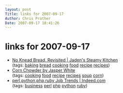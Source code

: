 ```yaml
---
layout: post
Title: links for 2007-09-17  
Author: Chris Prather
Date: 2007-09-17 18:41:26
---
```


# links for 2007-09-17
<ul class="delicious">
	<li>
		<div class="delicious-link"><a href="http://steamykitchen.com/blog/2007/09/10/no-knead-bread-revisited/#more-168">No Knead Bread, Revisited | Jaden's Steamy Kitchen</a></div>
		<div class="delicious-tags">(tags: <a href="http://del.icio.us/perigrin/baking">baking</a> <a href="http://del.icio.us/perigrin/bread">bread</a> <a href="http://del.icio.us/perigrin/cooking">cooking</a> <a href="http://del.icio.us/perigrin/food">food</a> <a href="http://del.icio.us/perigrin/recipe">recipe</a> <a href="http://del.icio.us/perigrin/recipes">recipes</a>)</div>
	</li>
	<li>
		<div class="delicious-link"><a href="http://www.leitesculinaria.com/recipes/cookbook/corn_chowder.html">Corn Chowder by Jasper White</a></div>
		<div class="delicious-tags">(tags: <a href="http://del.icio.us/perigrin/cooking">cooking</a> <a href="http://del.icio.us/perigrin/food">food</a> <a href="http://del.icio.us/perigrin/recipe">recipe</a> <a href="http://del.icio.us/perigrin/recipes">recipes</a> <a href="http://del.icio.us/perigrin/soup">soup</a> <a href="http://del.icio.us/perigrin/corn">corn</a>)</div>
	</li>
	<li>
		<div class="delicious-link"><a href="http://www.indeed.com/jobtrends?q=perl%2Cpython%2Cphp%2Cruby">perl,python,php,ruby Job Trends | Indeed.com</a></div>
		<div class="delicious-tags">(tags: <a href="http://del.icio.us/perigrin/business">business</a> <a href="http://del.icio.us/perigrin/perl">perl</a> <a href="http://del.icio.us/perigrin/php">php</a> <a href="http://del.icio.us/perigrin/python">python</a> <a href="http://del.icio.us/perigrin/ruby">ruby</a>)</div>
	</li>
</ul>


